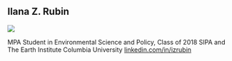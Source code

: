 ## Ilana Z. Rubin

![](https://media-exp2.licdn.com/mpr/mpr/shrinknp_400_400/AAEAAQAAAAAAAAvpAAAAJDFjMDFiODhjLTk2ZTYtNDI3Ny1iYzFkLWNiOWU4YjEwNGUwMw.jpg)

MPA Student in Environmental Science and Policy, Class of 2018 
SIPA and The Earth Institute 
Columbia University 
[linkedin.com/in/izrubin](https://www.linkedin.com/in/izrubin/)
